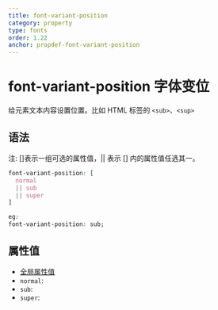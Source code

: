 ```yaml
---
title: font-variant-position
category: property
type: fonts
order: 1.22
anchor: propdef-font-variant-position
---
```


# font-variant-position 字体变位

给元素文本内容设置位置。比如 HTML 标签的 `<sub>`、`<sup>`

## 语法

注: []表示一组可选的属性值，|| 表示 [] 内的属性值任选其一。

```css
font-variant-position: [
  normal
  || sub
  || super
]

eg:
font-variant-position: sub;
```

## 属性值

* [全局属性值](/front-end/CSS/values#anchor-值类型)
* `normal`:
* `sub`:
* `super`:
